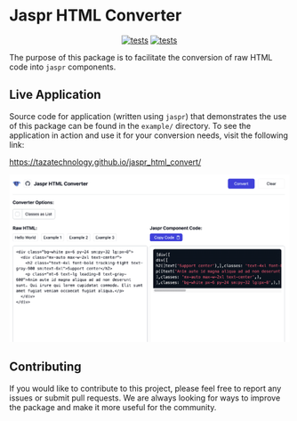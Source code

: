 # Jaspr HTML Converter

<p align="center">
  <a href="https://github.com/tazatechnology/jaspr_html_convert/actions/workflows/tests.yaml"><img src="https://img.shields.io/github/actions/workflow/status/tazatechnology/jaspr_html_convert/tests.yaml?branch=main&label=tests&labelColor=333940&logo=github" alt="tests"></a>
  <a href="https://github.com/tazatechnology/jaspr_html_convert/actions/workflows/deploy.yaml"><img src="https://img.shields.io/github/actions/workflow/status/tazatechnology/jaspr_html_convert/deploy.yaml?branch=main&label=deploy&labelColor=333940&logo=github" alt="tests"></a>
</p>

The purpose of this package is to facilitate the conversion of raw HTML code into `jaspr` components.

## Live Application

Source code for application (written using `jaspr`) that demonstrates the use of this package can be found in the `example/` directory. To see the application in action and use it for your conversion needs, visit the following link:

https://tazatechnology.github.io/jaspr_html_convert/

![Screenshot](/assets/app_screenshot.png)

## Contributing

If you would like to contribute to this project, please feel free to report any issues or submit pull requests. We are always looking for ways to improve the package and make it more useful for the community.
